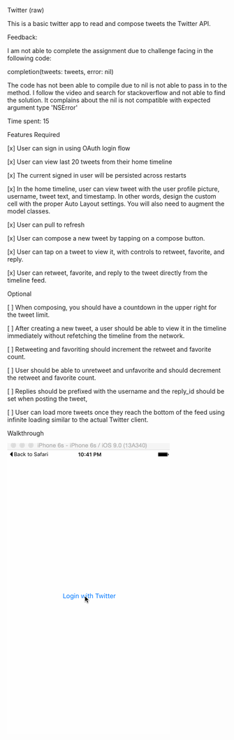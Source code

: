 Twitter (raw)

This is a basic twitter app to read and compose tweets the Twitter API.

Feedback:

I am not able to complete the assignment due to challenge facing in the following code:

completion(tweets: tweets, error: nil)

The code has not been able to compile due to nil is not able to pass in to the method. I follow the video and search for stackoverflow and not able to find the solution. It complains about the nil is not compatible with expected argument type 'NSError'

Time spent: 15 

Features
Required

[x] User can sign in using OAuth login flow

[x] User can view last 20 tweets from their home timeline

[x] The current signed in user will be persisted across restarts

[x] In the home timeline, user can view tweet with the user profile picture, username, tweet text, and timestamp. In other words, design the custom cell with the proper Auto Layout settings. You will also need to augment the model classes.

[x] User can pull to refresh

[x] User can compose a new tweet by tapping on a compose button.

[x] User can tap on a tweet to view it, with controls to retweet, favorite, and reply.

[x] User can retweet, favorite, and reply to the tweet directly from the timeline feed.

Optional

[ ] When composing, you should have a countdown in the upper right for the tweet limit.

[ ] After creating a new tweet, a user should be able to view it in the timeline immediately without refetching the timeline from the network.

[ ] Retweeting and favoriting should increment the retweet and favorite count.

[ ] User should be able to unretweet and unfavorite and should decrement the retweet and favorite count.

[ ] Replies should be prefixed with the username and the reply_id should be set when posting the tweet,

[ ] User can load more tweets once they reach the bottom of the feed using infinite loading similar to the actual Twitter client.

Walkthrough

![Alt text](https://github.com/cassiomo/IOSTwitter/blob/master/iostwitter.gif "iostwitter.gif")
